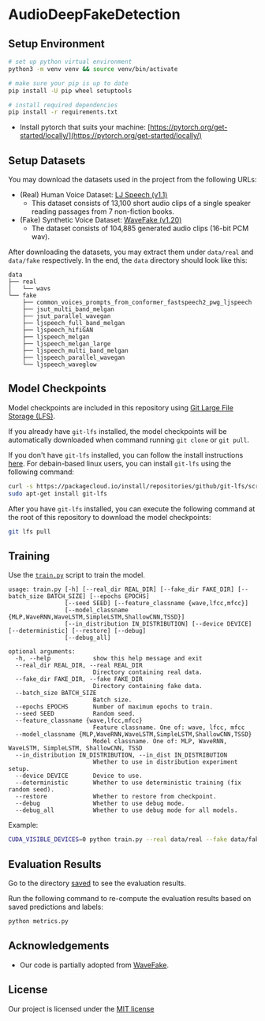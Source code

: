 # AudioDeepFakeDetection

## Setup Environment

```bash
# set up python virtual environment
python3 -m venv venv && source venv/bin/activate

# make sure your pip is up to date
pip install -U pip wheel setuptools

# install required dependencies
pip install -r requirements.txt
```

-   Install pytorch that suits your machine: [https://pytorch.org/get-started/locally/](https://pytorch.org/get-started/locally/)

## Setup Datasets

You may download the datasets used in the project from the following URLs:

-   (Real) Human Voice Dataset: [LJ Speech (v1.1)](https://keithito.com/LJ-Speech-Dataset/)
    -   This dataset consists of 13,100 short audio clips of a single speaker reading passages from 7 non-fiction books.
-   (Fake) Synthetic Voice Dataset: [WaveFake (v1.20)](https://zenodo.org/record/5642694)
    -   The dataset consists of 104,885 generated audio clips (16-bit PCM wav).

After downloading the datasets, you may extract them under `data/real` and `data/fake` respectively. In the end, the `data` directory should look like this:

```
data
├── real
│   └── wavs
└── fake
    ├── common_voices_prompts_from_conformer_fastspeech2_pwg_ljspeech
    ├── jsut_multi_band_melgan
    ├── jsut_parallel_wavegan
    ├── ljspeech_full_band_melgan
    ├── ljspeech_hifiGAN
    ├── ljspeech_melgan
    ├── ljspeech_melgan_large
    ├── ljspeech_multi_band_melgan
    ├── ljspeech_parallel_wavegan
    └── ljspeech_waveglow
```

## Model Checkpoints

Model checkpoints are included in this repository using [Git Large File Storage (LFS)](https://git-lfs.github.com/).

If you already have `git-lfs` installed, the model checkpoints will be automatically downloaded when command running `git clone` or `git pull`.

If you don't have `git-lfs` installed, you can follow the install instructions [here](https://git-lfs.github.com/). For debain-based linux users, you can install `git-lfs` using the following command:

```bash
curl -s https://packagecloud.io/install/repositories/github/git-lfs/script.deb.sh | sudo bash && \
sudo apt-get install git-lfs
```

After you have `git-lfs` installed, you can execute the following command at the root of this repository to download the model checkpoints:

```bash
git lfs pull
```

## Training

Use the [`train.py`](train.py) script to train the model.

```
usage: train.py [-h] [--real_dir REAL_DIR] [--fake_dir FAKE_DIR] [--batch_size BATCH_SIZE] [--epochs EPOCHS]
                [--seed SEED] [--feature_classname {wave,lfcc,mfcc}]
                [--model_classname {MLP,WaveRNN,WaveLSTM,SimpleLSTM,ShallowCNN,TSSD}]
                [--in_distribution IN_DISTRIBUTION] [--device DEVICE] [--deterministic] [--restore] [--debug]
                [--debug_all]

optional arguments:
  -h, --help            show this help message and exit
  --real_dir REAL_DIR, --real REAL_DIR
                        Directory containing real data.
  --fake_dir FAKE_DIR, --fake FAKE_DIR
                        Directory containing fake data.
  --batch_size BATCH_SIZE
                        Batch size.
  --epochs EPOCHS       Number of maximum epochs to train.
  --seed SEED           Random seed.
  --feature_classname {wave,lfcc,mfcc}
                        Feature classname. One of: wave, lfcc, mfcc
  --model_classname {MLP,WaveRNN,WaveLSTM,SimpleLSTM,ShallowCNN,TSSD}
                        Model classname. One of: MLP, WaveRNN, WaveLSTM, SimpleLSTM, ShallowCNN, TSSD
  --in_distribution IN_DISTRIBUTION, --in_dist IN_DISTRIBUTION
                        Whether to use in distribution experiment setup.
  --device DEVICE       Device to use.
  --deterministic       Whether to use deterministic training (fix random seed).
  --restore             Whether to restore from checkpoint.
  --debug               Whether to use debug mode.
  --debug_all           Whether to use debug mode for all models.
```

Example:

```bash
CUDA_VISIBLE_DEVICES=0 python train.py --real data/real --fake data/fake --batch_size 128 --epochs 20 --seed 42 --feature_classname lfcc --model_classname ShallowCNN

```

## Evaluation Results

Go to the directory [saved](saved) to see the evaluation results.

Run the following command to re-compute the evaluation results based on saved predictions and labels:

```bash
python metrics.py
```

## Acknowledgements

-   Our code is partially adopted from [WaveFake](https://github.com/RUB-SysSec/WaveFake).

## License

Our project is licensed under the [MIT license](LICENSE)
